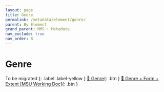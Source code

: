 ```yaml
---
layout: page
title: Genre
permalink: /metadata/element/genre/
parent: By Element
grand_parent: MMS › Metadata
nav_exclude: true
nav_order: 8
---
```


# Genre
To be migrated
{: .label .label-yellow }
[📄 Genre](https://docs.google.com/document/d/1a2VgnSv2Jd3wdC4WouTTEkFf8abrGzZ_5NP1JMrTX5M/edit){: .btn }
[📄 Genre + Form + Extent [MSU Working Doc]](https://docs.google.com/spreadsheets/u/0/d/1NGlV94Iufe0p3EJdoJDX7SgvH-LUYqWLEuB1Az3DmbM/edit){: .btn }